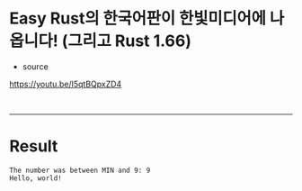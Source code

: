 # Easy Rust의 한국어판이 한빛미디어에 나옵니다! (그리고 Rust 1.66)

- source

https://youtu.be/I5qtBQpxZD4

<br>

<hr>

# Result

```
The number was between MIN and 9: 9
Hello, world!
```
